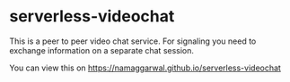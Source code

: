 # serverless-videochat
This is a peer to peer video chat service. For signaling you need to exchange information on a separate chat session.

You can view this on https://namaggarwal.github.io/serverless-videochat
